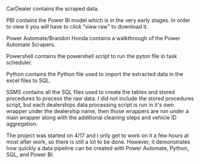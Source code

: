 CarDealer contains the scraped data.

PBI contains the Power BI model which is in the very early stages. In order to view it you will have to click "view raw" to download it.

Power Automate/Brandon Honda contains a walkthrough of the Power Automate Scrapers.

Powershell contains the powershell script to run the pyton file in task scheduler.

Python contains the Python file used to import the extracted data in the excel files to SQL.

SSMS contains all the SQL files used to create the tables and stored procedures to process the raw data. I did not include the stored procedures script, but each dealerships data processing script is run in it's own wrapper under the dealership name, then those wrappers are run under a main wrapper along with the additional cleaning steps and vehicle ID aggregation.

The project was started on 4/17 and I only get to work on it a few hours at most after work, so there is still a lot to be done. However, it demonstrates how quickly a data pipeline can be created with Power Automate, Python, SQL, and Power BI.
